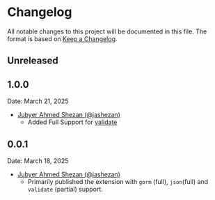 # Changelog

All notable changes to this project will be documented in this file.
The format is based on [Keep a Changelog](http://keepachangelog.com/).

## Unreleased

## 1.0.0

Date: March 21, 2025

* [Jubyer Ahmed Shezan (@jashezan)](https://github.com/jashezan)
    * Added Full Support for [validate]()

## 0.0.1

Date: March 18, 2025

* [Jubyer Ahmed Shezan (@jashezan)](https://github.com/jashezan)
    * Primarily published the extension with `gorm` (full), `json`(full) and `validate` (partial) support.